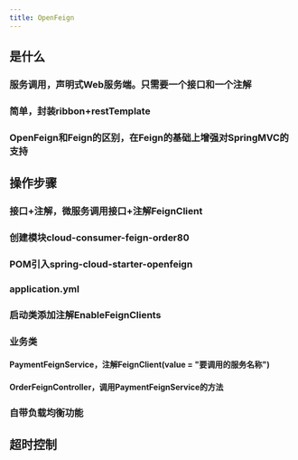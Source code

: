 ```yaml
---
title: OpenFeign
---
```


## 是什么
### 服务调用，声明式Web服务端。只需要一个接口和一个注解
### 简单，封装ribbon+restTemplate
### OpenFeign和Feign的区别，在Feign的基础上增强对SpringMVC的支持
## 操作步骤
### 接口+注解，微服务调用接口+注解FeignClient
### 创建模块cloud-consumer-feign-order80
### POM引入spring-cloud-starter-openfeign
### application.yml
### 启动类添加注解EnableFeignClients
### 业务类
#### PaymentFeignService，注解FeignClient(value = "要调用的服务名称")
#### OrderFeignController，调用PaymentFeignService的方法
### 自带负载均衡功能
## 超时控制
